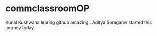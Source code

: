 # commclassroomOP

Kunal Kushwaha learing github amazing..
Aditya Soraganvi started this journey today.
